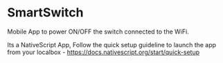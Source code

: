 # SmartSwitch

Mobile App to power ON/OFF the switch connected to the WiFi.

Its a NativeScript App, Follow the quick setup guideline to launch the app from your localbox - https://docs.nativescript.org/start/quick-setup
